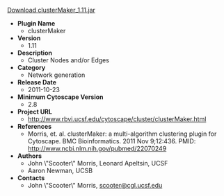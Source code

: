 <a href="clusterMaker_1.11.jar">Download clusterMaker_1.11.jar</a>

* __Plugin Name__
  * clusterMaker
* __Version__
  * 1.11
* __Description__
  * Cluster Nodes and/or Edges
* __Category__
  * Network generation
* __Release Date__
  * 2011-10-23
* __Minimum Cytoscape Version__
  * 2.8
* __Project URL__
  * http://www.rbvi.ucsf.edu/cytoscape/cluster/clusterMaker.html
* __References__
  * Morris, et. al.  clusterMaker: a multi-algorithm clustering plugin for Cytoscape.
BMC Bioinformatics. 2011 Nov 9;12:436.
PMID: http://www.ncbi.nlm.nih.gov/pubmed/22070249
* __Authors__
  * John \\\"Scooter\\\" Morris, Leonard Apeltsin, UCSF
  * Aaron Newman, UCSB
* __Contacts__
  * John \\\"Scooter\\\" Morris, scooter@cgl.ucsf.edu
